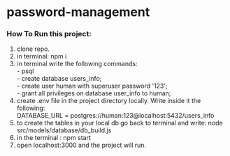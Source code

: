# password-management

<h3>How To Run this project: </h3>
<ol>
<li>clone repo.</li>
<li>in terminal: npm i</li>
  <li>in terminal write the following commands: </li>
- psql <br>
- create database users_info; <br>
- create user human with superuser password '123'; <br>
- grant all privileges on database user_info to human; 
<li>create .env file in the project directory locally. Write inside it the following:</li>
	DATABASE_URL = postgres://human:123@localhost:5432/users_info
<li>to create the tables in your local db go back to terminal and write: node src/models/database/db_build.js</li>
<li>in the terminal : npm start</li>
<li>open localhost:3000 and the project will run.</li>
</ol>
